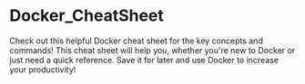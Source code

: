 # Docker_CheatSheet

Check out this helpful Docker cheat sheet for the key concepts and commands! 
This cheat sheet will help you, whether you're new to Docker or just need a quick reference. Save it for later and use Docker to increase your productivity! 

